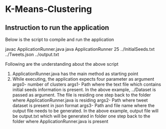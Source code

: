 # K-Means-Clustering

Instruction to run the application
----------------------------------

Below is the script to compile and run the application

javac ApplicationRunner.java
java ApplicationRunner 25 ../InitialSeeds.txt ../Tweets.json ../output.txt

Following are the understanding about the above script

1.	ApplicationRunner.java has the main method as starting point
2.	While executing, the application expects four parameter as argument 
		args0- number of clusters
		args1- Path where the text file which contains initial seeds information is present.  In the above example, ../Dataset is passed as argument. The file is residing one step back to the folder where ApplicationRunner.java is residing
		args2- Path where tweet dataset is present in json format
		args3- Path and file name where the output file needs to be generated. In the above example, output file will be output.txt which will be generated in folder one step back to the folder where ApplicationRunner.java is present	
